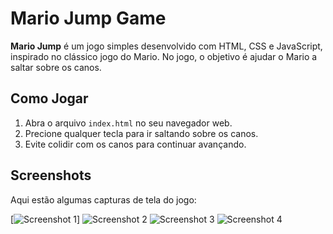 # Mario Jump Game

**Mario Jump** é um jogo simples desenvolvido com HTML, CSS e JavaScript, inspirado no clássico jogo do Mario. No jogo, o objetivo é ajudar o Mario a saltar sobre os canos.

## Como Jogar

1. Abra o arquivo `index.html` no seu navegador web.
2. Precione qualquer tecla para ir saltando sobre os canos.
3. Evite colidir com os canos para continuar avançando.

## Screenshots

Aqui estão algumas capturas de tela do jogo:

[![Screenshot 1](https://github.com/Alochio/Mario-Jump/blob/bab8cde03252e223c41e46e2706afb9531ec0081/imgs%20readme/01.png)]
![Screenshot 2](/imgs-readme/02.png)
![Screenshot 3](/imgs-readme/03.png)
![Screenshot 4](/imgs-readme/04.png)
